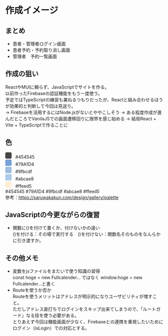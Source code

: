 # 作成イメージ
## まとめ
- 患者・管理者ログイン画面
- 患者予約・予約取り消し画面
- 管理者　予約一覧画面

## 作成の狙い
ReactやMUIに頼らず、JavaScriptでサイトを作る。  
以前作ったFirebaseの認証機能をもう一度使う。    
予定ではTypeScriptの練習も兼ねるつもりだったが、Reactと組み合わせるほうが効果的と判断して今回は見送り。     
     → Firebaseを活用するにはNode.jsがないとややこしそう
     → ある程度作成が進んだところでVanilaJSでの画面遷移回りに限界を感じ始める
     → 結局React + Vite + TypeScriptで作ることに

## 色
<span style="display:inline-block;width:20px;height:20px;background:#454545;border-radius:4px;margin-right:8px;"></span> #454545  
<span style="display:inline-block;width:20px;height:20px;background:#79A1D4;border-radius:4px;margin-right:8px;"></span> #79A1D4  
<span style="display:inline-block;width:20px;height:20px;background:#9fbcdf;border-radius:4px;margin-right:8px;"></span> #9fbcdf  
<span style="display:inline-block;width:20px;height:20px;background:#abcae8;border-radius:4px;margin-right:8px;"></span> #abcae8  
<span style="display:inline-block;width:20px;height:20px;background:#ffeed5;border-radius:4px;margin-right:8px;"></span> #ffeed5  
#454545 #79A1D4 #9fbcdf #abcae8 #ffeed5     
参考：https://saruwakakun.com/design/gallery/palette

## JavaScriptの今更ながらの復習
- 関数に()を付けて書くか、付けないかの違い   
()を付ける：その場で実行する　()を付けない：関数名そのものをなんらかに引き渡すか。

## その他メモ
- 変数をjsファイルをまたいで使う知識の習得   
const hoge = new Fullcalender... ではなく window.hoge = new Fullcalender...と書く
- Routeを使うか否か      
Routeを使うメリットはアドレスが明示的になりユーザビリティが増すこと。      
ただしアドレス直打ちでログインをスキップ出来てしまうので、「ルートガード」なる技を使う必要がある。       
とりあえず今回は機能画面が少なく、Firebaseとの連携を重視したいためにログイン（isLogin）での対応とする。